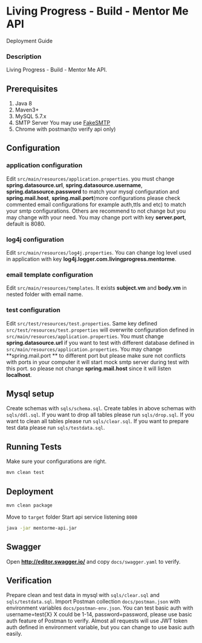 # Living Progress - Build - Mentor Me API

Deployment Guide

### Description

Living Progress - Build - Mentor Me API.

## Prerequisites

1. Java 8
2. Maven3+
3. MySQL 5.7.x
4. SMTP Server You may use [FakeSMTP](https://github.com/Nilhcem/FakeSMTP)
5. Chrome with postman(to verify api only)

## Configuration


### application configuration
Edit `src/main/resources/application.properties`.
you must change **spring.datasource.url**, **spring.datasource.username**, **spring.datasource.password** to match your mysql configuration and 
**spring.mail.host**, **spring.mail.port**(more configurations please check commented email configurations for example auth,ttls and etc) to match your smtp configurations.
Others are recommend to not change but you may change with your need.
You may change port with key **server.port**, default is 8080.


### log4j configuration
Edit `src/main/resources/log4j.properties`.
You can change log level used in application with key **log4j.logger.com.livingprogress.mentorme**.

### email template configuration
Edit `src/main/resources/templates`.
It exists **subject.vm** and **body.vm** in nested folder with email name.

### test configuration
Edit `src/test/resources/test.properties`.
Same key defined `src/test/resources/test.properties` will overwrite configuration defined in `src/main/resources/application.properties`.
You must change **spring.datasource.url** if you want to test with different database defined in `src/main/resources/application.properties`.
You may change  **spring.mail.port ** to different port but please make sure not conflicts with ports in your computer it will start mock smtp server during test with this port.
so please not change **spring.mail.host** since it will listen **localhost**.


## Mysql setup 
Create schemas with `sqls/schema.sql`.
Create tables in above schemas with `sqls/ddl.sql`.
If you want to drop all tables please run `sqls/drop.sql`.
If you want to clean all tables please run `sqls/clear.sql`.
If you want to prepare test data please run `sqls/testdata.sql`.


## Running Tests
Make sure your configurations are right.

``` bash
mvn clean test
```

## Deployment
``` bash
mvn clean package
```
Move to `target` folder
Start api service listening `8080`
``` bash
java -jar mentorme-api.jar
```

## Swagger 
Open **http://editor.swagger.io/** and copy  `docs/swagger.yaml` to verify.

## Verification
Prepare clean and test data in mysql with `sqls/clear.sql` and `sqls/testdata.sql`.
Import Postman collection `docs/postman.json` with environment variables `docs/postman-env.json`.
You can test basic auth with username=test{X} X could be 1-14, password=password, please use basic auth feature of Postman to verify.
Almost all requests will use JWT token auth defined in environment variable, but you can change to use basic auth easily.
